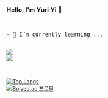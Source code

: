 ### Hello, I'm Yuri Yi 👋
<br>
<pre>
- 🌱 I’m currently learning ...

<img src="https://img.shields.io/badge/SpringBoot-6DB33F?style=flat-square&logo=springboot&logoColor=white"/> <img src="https://img.shields.io/badge/Java-007396?style=flat-square&logo=OpenJDK&logoColor=white"/>
</pre>
<br>
[![Top Langs](https://github-readme-stats.vercel.app/api/top-langs/?username=YYRi9&layout=compact)](https://github.com/YYRi9/github-readme-stats)
<br>
[![Solved.ac
프로필](http://mazassumnida.wtf/api/v2/generate_badge?boj=reasonyi)](https://solved.ac/reasonyi)

<!--
**YYRi9/YYRi9** is a ✨ _special_ ✨ repository because its `README.md` (this file) appears on your GitHub profile.

Here are some ideas to get you started:

- 🔭 I’m currently working on ...
- 🌱 I’m currently learning ...
- 👯 I’m looking to collaborate on ...
- 🤔 I’m looking for help with ...
- 💬 Ask me about ...
- 📫 How to reach me: ...
- 😄 Pronouns: ...
- ⚡ Fun fact: ...
-->
